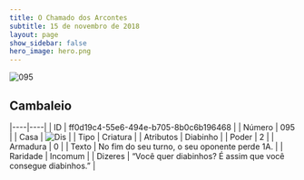 ```yaml
---
title: O Chamado dos Arcontes
subtitle: 15 de novembro de 2018
layout: page
show_sidebar: false
hero_image: hero.png
---
```


![095](https://cdn.keyforgegame.com/media/card_front/pt/341_095_563MPX64P3XC_pt.png)

## Cambaleio

|----|----|
| ID | ff0d19c4-55e6-494e-b705-8b0c6b196468 |
| Número | 095 |
| Casa | ![Dis](https://archonarcana.com/images/thumb/e/e8/Dis.png/22px-Dis.png "Dis") |
| Tipo | Criatura |
| Atributos | Diabinho |
| Poder | 2 |
| Armadura | 0 |
| Texto | No fim do seu turno, o seu oponente perde 1A. |
| Raridade | Incomum |
| Dizeres | “Você quer diabinhos? É assim que você  consegue diabinhos.” |
